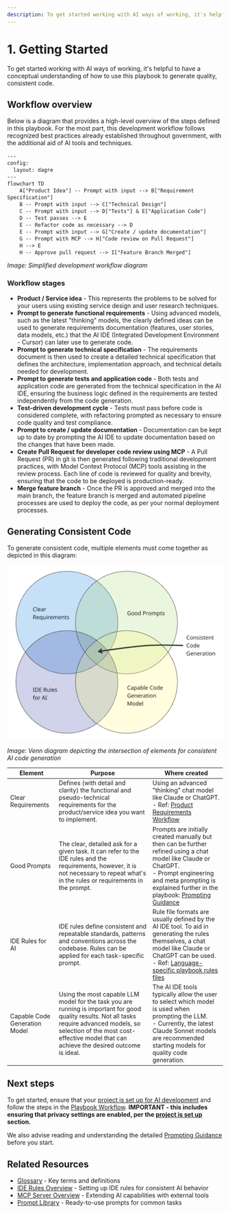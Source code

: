```yaml
---
description: To get started working with AI ways of working, it's helpful to have a conceptual understanding of how to use this playbook to generate quality, consistent code.
---
```


# 1. Getting Started

To get started working with AI ways of working, it's helpful to have a conceptual understanding of how to use this playbook to generate quality, consistent code.

## Workflow overview

Below is a diagram that provides a high-level overview of the steps defined in this playbook. For the most part, this development workflow follows recognized best practices already established throughout government, with the additional aid of AI tools and techniques.

```mermaid
---
config:
  layout: dagre
---
flowchart TD
    A["Product Idea"] -- Prompt with input --> B["Requirement Specification"]
    B -- Prompt with input --> C["Technical Design"]
    C -- Prompt with input --> D["Tests"] & E["Application Code"]
    D -- Test passes --> E
    E -- Refactor code as necessary --> D
    E -- Prompt with input --> G["Create / update documentation"]
    G -- Prompt with MCP --> H["Code review on Pull Request"]
    H --> E
    H -- Approve pull request --> I["Feature Branch Merged"]
```

*Image: Simplified development workflow diagram*

### Workflow stages

- **Product / Service idea** - This represents the problems to be solved for your users using existing service design and user research techniques.
- **Prompt to generate functional requirements** - Using advanced models, such as the latest "thinking" models, the clearly defined ideas can be used to generate requirements documentation (features, user stories, data models, etc.) that the AI IDE (Integrated Development Environment - Cursor) can later use to generate code.
- **Prompt to generate technical specification** - The requirements document is then used to create a detailed technical specification that defines the architecture, implementation approach, and technical details needed for development.
- **Prompt to generate tests and application code** - Both tests and application code are generated from the technical specification in the AI IDE, ensuring the business logic defined in the requirements are tested independently from the code generation.
- **Test-driven development cycle** - Tests must pass before code is considered complete, with refactoring prompted as necessary to ensure code quality and test compliance.
- **Prompt to create / update documentation** - Documentation can be kept up to date by prompting the AI IDE to update documentation based on the changes that have been made.
- **Create Pull Request for developer code review using MCP** - A Pull Request (PR) in git is then generated following traditional development practices, with Model Context Protocol (MCP) tools assisting in the review process. Each line of code is reviewed for quality and brevity, ensuring that the code to be deployed is production-ready.
- **Merge feature branch** - Once the PR is approved and merged into the main branch, the feature branch is merged and automated pipeline processes are used to deploy the code, as per your normal deployment processes.

## Generating Consistent Code

To generate consistent code, multiple elements must come together as depicted in this diagram:

![](../venn-diagram-consistent-code.png)

*Image: Venn diagram depicting the intersection of elements for consistent AI code generation*

| Element                       | Purpose                                                                                                                                                                                                                                  | Where created                                                                                                                                                                                                                                                    |
| ----------------------------- | ---------------------------------------------------------------------------------------------------------------------------------------------------------------------------------------------------------------------------------------- | ---------------------------------------------------------------------------------------------------------------------------------------------------------------------------------------------------------------------------------------------------------------- |
| Clear Requirements            | Defines (with detail and clarity) the functional and pseudo-technical requirements for the product/service idea you want to implement.                                                                                                   | Using an advanced "thinking" chat model like Claude or ChatGPT.<br>- Ref: [Product Requirements Workflow](02-requirement-specification.md)                                                                                                                      |
| Good Prompts                  | The clear, detailed ask for a given task. It can refer to the IDE rules and the requirements, however, it is not necessary to repeat what's in the rules or requirements in the prompt.                                                  | Prompts are initially created manually but then can be further refined using a chat model like Claude or ChatGPT.<br>- Prompt engineering and meta prompting is explained further in the playbook: [Prompting Guidance](../../prompt-library/prompting-guidance.md) |
| IDE Rules for AI              | IDE rules define consistent and repeatable standards, patterns and conventions across the codebase. Rules can be applied for each task-specific prompt.                                                                                  | Rule file formats are usually defined by the AI IDE tool. To aid in generating the rules themselves, a chat model like Claude or ChatGPT can be used.<br>- Ref: [Language-specific playbook rules files](../../ide-rules/languages/README.md)                         |
| Capable Code Generation Model | Using the most capable LLM model for the task you are running is important for good quality results. Not all tasks require advanced models, so selection of the most cost-effective model that can achieve the desired outcome is ideal. | The AI IDE tools typically allow the user to select which model is used when prompting the LLM.<br>- Currently, the latest Claude Sonnet models are recommended starting models for quality code generation.                                                     |

## Next steps

To get started, ensure that your [project is set up for AI development](../project-setup.md) and follow the steps in the [Playbook Workflow](../README.md). **IMPORTANT - this includes ensuring that privacy settings are enabled, per the [project is set up](../project-setup.md) section.** 

We also advise reading and understanding the detailed [Prompting Guidance](../../prompt-library/prompting-guidance.md) before you start.

## Related Resources

- [Glossary](../../glossary.md) - Key terms and definitions
- [IDE Rules Overview](../../ide-rules/README.md) - Setting up IDE rules for consistent AI behavior
- [MCP Server Overview](../../mcp-server/README.md) - Extending AI capabilities with external tools
- [Prompt Library](../../prompt-library/README.md) - Ready-to-use prompts for common tasks
